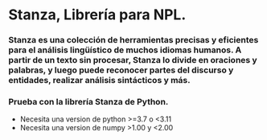 # Stanza, Librería para NPL.

### Stanza es una colección de herramientas precisas y eficientes para el análisis lingüístico de muchos idiomas humanos. A partir de un texto sin procesar, Stanza lo divide en oraciones y palabras, y luego puede reconocer partes del discurso y entidades, realizar análisis sintácticos y más.

### Prueba con la librería Stanza de Python.

- Necesita una version de python >=3.7 o <3.11
- Necesita una version de numpy >1.00 y <2.00
